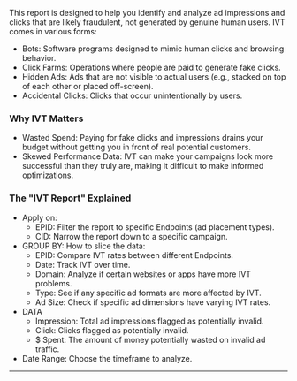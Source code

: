 This report is designed to help you identify and analyze ad impressions and clicks that are likely fraudulent, not generated by genuine human users. IVT comes in various forms:

* Bots: Software programs designed to mimic human clicks and browsing behavior.
* Click Farms: Operations where people are paid to generate fake clicks.
* Hidden Ads: Ads that are not visible to actual users (e.g., stacked on top of each other or placed off-screen).
* Accidental Clicks: Clicks that occur unintentionally by users.

### Why IVT Matters
* Wasted Spend: Paying for fake clicks and impressions drains your budget without getting you in front of real potential customers.
* Skewed Performance Data: IVT can make your campaigns look more successful than they truly are, making it difficult to make informed optimizations.

### The "IVT Report" Explained
* Apply on:
  * EPID: Filter the report to specific Endpoints (ad placement types).
  * CID: Narrow the report down to a specific campaign.
* GROUP BY: How to slice the data:
  * EPID: Compare IVT rates between different Endpoints.
  * Date: Track IVT over time.
  * Domain: Analyze if certain websites or apps have more IVT problems.
  * Type: See if any specific ad formats are more affected by IVT.
  * Ad Size: Check if specific ad dimensions have varying IVT rates.
* DATA
  * Impression: Total ad impressions flagged as potentially invalid.
  * Click: Clicks flagged as potentially invalid.
  * $ Spent: The amount of money potentially wasted on invalid ad traffic.
* Date Range: Choose the timeframe to analyze.

--- 